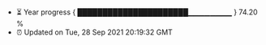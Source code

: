 - ⏳ Year progress { ██████████████████████▁▁▁▁▁▁▁▁ } 74.20 %
- ⏰ Updated on Tue, 28 Sep 2021 20:19:32 GMT

